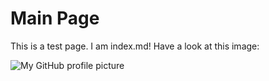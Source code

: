 # Main Page

This is a test page.
I am index.md! Have a look at this image:

![My GitHub profile picture](https://avatars.githubusercontent.com/u/62205605?v=4)

